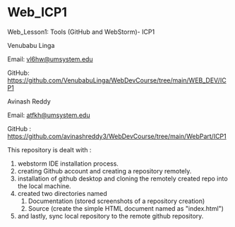 # Web_ICP1
Web_Lesson1: Tools (GitHub and WebStorm)- ICP1

Venubabu Linga

Email: vl6hw@umsystem.edu

GitHub: https://github.com/VenubabuLinga/WebDevCourse/tree/main/WEB_DEV/ICP1

Avinash Reddy

Email: atfkh@umsystem.edu

GitHub : https://github.com/avinashreddy3/WebDevCourse/tree/main/WebPart/ICP1




This repository is dealt with :
1. webstorm IDE installation process.
2. creating Github account and creating a repository remotely.
3. installation of github desktop and cloning the remotely created repo into the local machine.
4. created two directories named
	1) Documentation (stored screenshots of a repository creation)
	2) Source (create the simple HTML document named as "index.html")
5. and lastly, sync local repository to the remote github repository.

